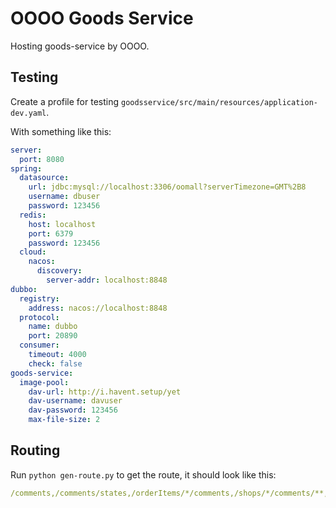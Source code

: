 # OOOO Goods Service

Hosting goods-service by OOOO.

## Testing

Create a profile for testing `goodsservice/src/main/resources/application-dev.yaml`.

With something like this:

```yaml
server:
  port: 8080
spring:
  datasource:
    url: jdbc:mysql://localhost:3306/oomall?serverTimezone=GMT%2B8
    username: dbuser
    password: 123456
  redis:
    host: localhost
    port: 6379
    password: 123456
  cloud:
    nacos:
      discovery:
        server-addr: localhost:8848
dubbo:
  registry:
    address: nacos://localhost:8848
  protocol:
    name: dubbo
    port: 20890
  consumer:
    timeout: 4000
    check: false
goods-service:
  image-pool:
    dav-url: http://i.havent.setup/yet
    dav-username: davuser
    dav-password: 123456
    max-file-size: 2
```

## Routing

Run `python gen-route.py` to get the route, it should look like this:

```yaml
/comments,/comments/states,/orderItems/*/comments,/shops/*/comments/**,/skus/*/comments,/coupons/**,/couponactivities/**,/shops/*/couponactivities/**,/shops/*/couponskus/**,/flashsales/current,/shops/*/timesegments/*/flashsales,/timesegments/*/flashsales,/shops/*/flashsales/**,/groupons/**,/shops/*/groupons/**,/shops/*/spus/*/groupons,/presales/**,/shops/*/presales/**,/shops/*/skus/*/presales,/shops/*,/shops/*/newshops/**,/shops/*/onshelves,/shops/*/offshelves,/brands,/shops/*/brands,/shops/*/brands/**,/shops/*/spus/*/brands/**,/categories/**,/shops/*/categories/**,/shops/*/spus/*/categories/**,/share/*/skus/*,/shops/*/skus/*/floatPrices,/shops/*/floatPrices/*,/skus/states,/shops/*/skus/*/,/shops/*/skus/*/uploadImg,/shops/*/skus/*/onshelves,/shops/*/skus/*/offshelves,/spus/*/,/shops/*/spus/**
```
